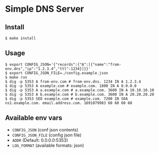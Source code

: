 # Simple DNS Server

## Install
```shell
$ make install
```

## Usage
```shell
$ export CONFIG_JSON='{"records":{"A":[{"name":"from-env.dns","ip":"1.2.3.4","ttl":1234}]}}'
$ export CONFIG_JSON_FILE=./config.example.json
$ make run
$ dig -p 5353 A from-env.com # from-env.dns. 1234 IN A 1.2.3.4
$ dig -p 5353 A example.com # example.com. 1800 IN A 0.0.0.0
$ dig -p 5353 A a.example.com # a.example.com. 3600 IN A 10.10.10.10
$ dig -p 5353 A b.example.com # b.example.com. 3600 IN A 20.20.20.20
$ dig -p 5353 SEO example.com # example.com. 7200 IN SOA ns1.example.com. email.address.com. 1691079983 60 60 60 60
```

## Available env vars
- `CONFIG_JSON` (conf json contents)
- `CONFIG_JSON_FILE` (config json file)
- `ADDR` (Default: 0.0.0.0:5353)
- `LOG_FORMAT` (available formats: json)